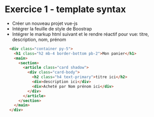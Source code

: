 # Exercice 1 - template syntax

- Créer un nouveau projet vue-js
- Intégrer la feuille de style de Boostrap
- Intégrer le markup html suivant et le rendre réactif pour vue: titre, description, nom, prénom

```html
  <div class="container py-5">
    <h1 class="h2 mb-4 border-bottom pb-2">Mon panier</h1>
    <main>
      <section>
        <article class="card shadow">
          <div class="card-body">
            <h2 class="h4 text-primary">titre ici</h2>
            <div>description ici</div>
            <div>Acheté par Nom prénom ici</div>
          </div>
        </article>
      </section>
    </main>
  </div>
```
